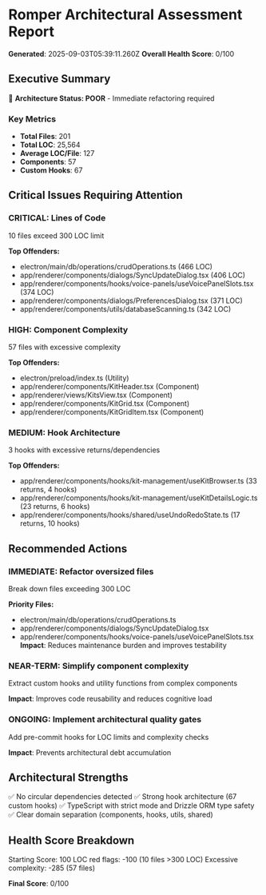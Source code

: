 # Romper Architectural Assessment Report

**Generated**: 2025-09-03T05:39:11.260Z
**Overall Health Score**: 0/100

## Executive Summary

🔴 **Architecture Status: POOR** - Immediate refactoring required

### Key Metrics

- **Total Files**: 201
- **Total LOC**: 25,564
- **Average LOC/File**: 127
- **Components**: 57
- **Custom Hooks**: 67

## Critical Issues Requiring Attention

### CRITICAL: Lines of Code
10 files exceed 300 LOC limit

**Top Offenders:**
- electron/main/db/operations/crudOperations.ts (466 LOC)
- app/renderer/components/dialogs/SyncUpdateDialog.tsx (406 LOC)
- app/renderer/components/hooks/voice-panels/useVoicePanelSlots.tsx (374 LOC)
- app/renderer/components/dialogs/PreferencesDialog.tsx (371 LOC)
- app/renderer/components/utils/databaseScanning.ts (342 LOC)

### HIGH: Component Complexity
57 files with excessive complexity

**Top Offenders:**
- electron/preload/index.ts (Utility)
- app/renderer/components/KitHeader.tsx (Component)
- app/renderer/views/KitsView.tsx (Component)
- app/renderer/components/KitGrid.tsx (Component)
- app/renderer/components/KitGridItem.tsx (Component)

### MEDIUM: Hook Architecture
3 hooks with excessive returns/dependencies

**Top Offenders:**
- app/renderer/components/hooks/kit-management/useKitBrowser.ts (33 returns, 4 hooks)
- app/renderer/components/hooks/kit-management/useKitDetailsLogic.ts (23 returns, 6 hooks)
- app/renderer/components/hooks/shared/useUndoRedoState.ts (17 returns, 10 hooks)

## Recommended Actions

### IMMEDIATE: Refactor oversized files
Break down files exceeding 300 LOC

**Priority Files:**
- electron/main/db/operations/crudOperations.ts
- app/renderer/components/dialogs/SyncUpdateDialog.tsx
- app/renderer/components/hooks/voice-panels/useVoicePanelSlots.tsx
**Impact**: Reduces maintenance burden and improves testability

### NEAR-TERM: Simplify component complexity
Extract custom hooks and utility functions from complex components

**Impact**: Improves code reusability and reduces cognitive load

### ONGOING: Implement architectural quality gates
Add pre-commit hooks for LOC limits and complexity checks

**Impact**: Prevents architectural debt accumulation

## Architectural Strengths

✅ No circular dependencies detected
✅ Strong hook architecture (67 custom hooks)
✅ TypeScript with strict mode and Drizzle ORM type safety
✅ Clear domain separation (components, hooks, utils, shared)

## Health Score Breakdown

Starting Score: 100
LOC red flags: -100 (10 files >300 LOC)
Excessive complexity: -285 (57 files)

**Final Score**: 0/100

